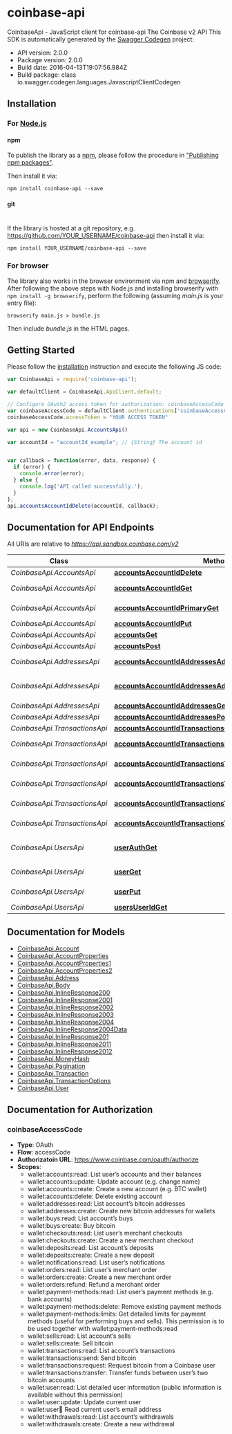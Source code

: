 # coinbase-api

CoinbaseApi - JavaScript client for coinbase-api
The Coinbase v2 API
This SDK is automatically generated by the [Swagger Codegen](https://github.com/swagger-api/swagger-codegen) project:

- API version: 2.0.0
- Package version: 2.0.0
- Build date: 2016-04-13T19:07:56.984Z
- Build package: class io.swagger.codegen.languages.JavascriptClientCodegen

## Installation

### For [Node.js](https://nodejs.org/)

#### npm

To publish the library as a [npm](https://www.npmjs.com/),
please follow the procedure in ["Publishing npm packages"](https://docs.npmjs.com/getting-started/publishing-npm-packages).

Then install it via:

```shell
npm install coinbase-api --save
```

#### git
#
If the library is hosted at a git repository, e.g.
https://github.com/YOUR_USERNAME/coinbase-api
then install it via:

```shell
npm install YOUR_USERNAME/coinbase-api --save
```

### For browser

The library also works in the browser environment via npm and [browserify](http://browserify.org/). After following
the above steps with Node.js and installing browserify with `npm install -g browserify`,
perform the following (assuming *main.js* is your entry file):

```shell
browserify main.js > bundle.js
```

Then include *bundle.js* in the HTML pages.

## Getting Started

Please follow the [installation](#installation) instruction and execute the following JS code:

```javascript
var CoinbaseApi = require('coinbase-api');

var defaultClient = CoinbaseApi.ApiClient.default;

// Configure OAuth2 access token for authorization: coinbaseAccessCode
var coinbaseAccessCode = defaultClient.authentications['coinbaseAccessCode'];
coinbaseAccessCode.accessToken = "YOUR ACCESS TOKEN"

var api = new CoinbaseApi.AccountsApi()

var accountId = "accountId_example"; // {String} The account id


var callback = function(error, data, response) {
  if (error) {
    console.error(error);
  } else {
    console.log('API called successfully.');
  }
};
api.accountsAccountIdDelete(accountId, callback);

```

## Documentation for API Endpoints

All URIs are relative to *https://api.sandbox.coinbase.com/v2*

Class | Method | HTTP request | Description
------------ | ------------- | ------------- | -------------
*CoinbaseApi.AccountsApi* | [**accountsAccountIdDelete**](docs/AccountsApi.md#accountsAccountIdDelete) | **DELETE** /accounts/{account_id} | Delete account
*CoinbaseApi.AccountsApi* | [**accountsAccountIdGet**](docs/AccountsApi.md#accountsAccountIdGet) | **GET** /accounts/{account_id} | Show an account
*CoinbaseApi.AccountsApi* | [**accountsAccountIdPrimaryGet**](docs/AccountsApi.md#accountsAccountIdPrimaryGet) | **GET** /accounts/{account_id}/primary | Set account as primary
*CoinbaseApi.AccountsApi* | [**accountsAccountIdPut**](docs/AccountsApi.md#accountsAccountIdPut) | **PUT** /accounts/{account_id} | Update account
*CoinbaseApi.AccountsApi* | [**accountsGet**](docs/AccountsApi.md#accountsGet) | **GET** /accounts | List accounts
*CoinbaseApi.AccountsApi* | [**accountsPost**](docs/AccountsApi.md#accountsPost) | **POST** /accounts | Create account
*CoinbaseApi.AddressesApi* | [**accountsAccountIdAddressesAddressIdGet**](docs/AddressesApi.md#accountsAccountIdAddressesAddressIdGet) | **GET** /accounts/{account_id}/addresses/{address_id} | Show an address
*CoinbaseApi.AddressesApi* | [**accountsAccountIdAddressesAddressIdTransactionsGet**](docs/AddressesApi.md#accountsAccountIdAddressesAddressIdTransactionsGet) | **GET** /accounts/{account_id}/addresses/{address_id}/transactions | List address\u2019s transactions
*CoinbaseApi.AddressesApi* | [**accountsAccountIdAddressesGet**](docs/AddressesApi.md#accountsAccountIdAddressesGet) | **GET** /accounts/{account_id}/addresses | List addresses
*CoinbaseApi.AddressesApi* | [**accountsAccountIdAddressesPost**](docs/AddressesApi.md#accountsAccountIdAddressesPost) | **POST** /accounts/{account_id}/addresses | Create address
*CoinbaseApi.TransactionsApi* | [**accountsAccountIdTransactionsGet**](docs/TransactionsApi.md#accountsAccountIdTransactionsGet) | **GET** /accounts/{account_id}/transactions | List transactions
*CoinbaseApi.TransactionsApi* | [**accountsAccountIdTransactionsPost**](docs/TransactionsApi.md#accountsAccountIdTransactionsPost) | **POST** /accounts/{account_id}/transactions | Send or request money
*CoinbaseApi.TransactionsApi* | [**accountsAccountIdTransactionsTransactionIdCompletePost**](docs/TransactionsApi.md#accountsAccountIdTransactionsTransactionIdCompletePost) | **POST** /accounts/{account_id}/transactions/{transaction_id}/complete | Complete request money
*CoinbaseApi.TransactionsApi* | [**accountsAccountIdTransactionsTransactionIdDelete**](docs/TransactionsApi.md#accountsAccountIdTransactionsTransactionIdDelete) | **DELETE** /accounts/{account_id}/transactions/{transaction_id} | Cancel request money
*CoinbaseApi.TransactionsApi* | [**accountsAccountIdTransactionsTransactionIdGet**](docs/TransactionsApi.md#accountsAccountIdTransactionsTransactionIdGet) | **GET** /accounts/{account_id}/transactions/{transaction_id} | Show a transaction
*CoinbaseApi.TransactionsApi* | [**accountsAccountIdTransactionsTransactionIdResendPost**](docs/TransactionsApi.md#accountsAccountIdTransactionsTransactionIdResendPost) | **POST** /accounts/{account_id}/transactions/{transaction_id}/resend | Re-send request money
*CoinbaseApi.UsersApi* | [**userAuthGet**](docs/UsersApi.md#userAuthGet) | **GET** /user/auth | Show authorization information
*CoinbaseApi.UsersApi* | [**userGet**](docs/UsersApi.md#userGet) | **GET** /user | Show current user
*CoinbaseApi.UsersApi* | [**userPut**](docs/UsersApi.md#userPut) | **PUT** /user | Update current user
*CoinbaseApi.UsersApi* | [**usersUserIdGet**](docs/UsersApi.md#usersUserIdGet) | **GET** /users/{user_id} | Show a user


## Documentation for Models

 - [CoinbaseApi.Account](docs/Account.md)
 - [CoinbaseApi.AccountProperties](docs/AccountProperties.md)
 - [CoinbaseApi.AccountProperties1](docs/AccountProperties1.md)
 - [CoinbaseApi.AccountProperties2](docs/AccountProperties2.md)
 - [CoinbaseApi.Address](docs/Address.md)
 - [CoinbaseApi.Body](docs/Body.md)
 - [CoinbaseApi.InlineResponse200](docs/InlineResponse200.md)
 - [CoinbaseApi.InlineResponse2001](docs/InlineResponse2001.md)
 - [CoinbaseApi.InlineResponse2002](docs/InlineResponse2002.md)
 - [CoinbaseApi.InlineResponse2003](docs/InlineResponse2003.md)
 - [CoinbaseApi.InlineResponse2004](docs/InlineResponse2004.md)
 - [CoinbaseApi.InlineResponse2004Data](docs/InlineResponse2004Data.md)
 - [CoinbaseApi.InlineResponse201](docs/InlineResponse201.md)
 - [CoinbaseApi.InlineResponse2011](docs/InlineResponse2011.md)
 - [CoinbaseApi.InlineResponse2012](docs/InlineResponse2012.md)
 - [CoinbaseApi.MoneyHash](docs/MoneyHash.md)
 - [CoinbaseApi.Pagination](docs/Pagination.md)
 - [CoinbaseApi.Transaction](docs/Transaction.md)
 - [CoinbaseApi.TransactionOptions](docs/TransactionOptions.md)
 - [CoinbaseApi.User](docs/User.md)


## Documentation for Authorization


### coinbaseAccessCode

- **Type**: OAuth
- **Flow**: accessCode
- **Authorizatoin URL**: https://www.coinbase.com/oauth/authorize
- **Scopes**: 
  - wallet:accounts:read: List user’s accounts and their balances
  - wallet:accounts:update: Update account (e.g. change name)
  - wallet:accounts:create: Create a new account (e.g. BTC wallet)
  - wallet:accounts:delete: Delete existing account
  - wallet:addresses:read: List account’s bitcoin addresses
  - wallet:addresses:create: Create new bitcoin addresses for wallets
  - wallet:buys:read: List account’s buys
  - wallet:buys:create: Buy bitcoin
  - wallet:checkouts:read: List user’s merchant checkouts
  - wallet:checkouts:create: Create a new merchant checkout
  - wallet:deposits:read: List account’s deposits
  - wallet:deposits:create: Create a new deposit
  - wallet:notifications:read: List user’s notifications
  - wallet:orders:read: List user’s merchant order
  - wallet:orders:create: Create a new merchant order
  - wallet:orders:refund: Refund a merchant order
  - wallet:payment-methods:read: List user’s payment methods (e.g. bank accounts)
  - wallet:payment-methods:delete: Remove existing payment methods
  - wallet:payment-methods:limits: Get detailed limits for payment methods (useful for performing buys and sells). This permission is to be used together with wallet:payment-methods:read
  - wallet:sells:read: List account’s sells
  - wallet:sells:create: Sell bitcoin
  - wallet:transactions:read: List account’s transactions
  - wallet:transactions:send: Send bitcoin
  - wallet:transactions:request: Request bitcoin from a Coinbase user
  - wallet:transactions:transfer: Transfer funds between user’s two bitcoin accounts
  - wallet:user:read: List detailed user information (public information is available without this permission)
  - wallet:user:update: Update current user
  - wallet:user:email: Read current user’s email address
  - wallet:withdrawals:read: List account’s withdrawals
  - wallet:withdrawals:create: Create a new withdrawal


